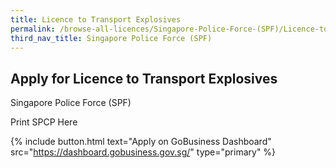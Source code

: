 ```yaml
---
title: Licence to Transport Explosives
permalink: /browse-all-licences/Singapore-Police-Force-(SPF)/Licence-to-Transport-Explosives
third_nav_title: Singapore Police Force (SPF)
---
```


## Apply for Licence to Transport Explosives

Singapore Police Force (SPF)

Print SPCP Here

{% include button.html text="Apply on GoBusiness Dashboard" src="https://dashboard.gobusiness.gov.sg/" type="primary" %}
